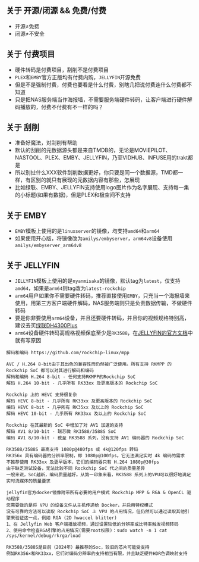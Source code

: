 ## 关于 开源/闭源 && 免费/付费
- 开源≠免费
- 闭源≠不安全

## 关于 付费项目
- 硬件转码是付费项目，刮削不是付费项目
- ```PLEX```和```EMBY```官方正版均有付费内购，```JELLYFIN```开源免费
- 但是不是强制付费，付费也要看是什么付费，别瞎几把说付费连什么付费都不知道
- 只是把NAS服务端当作海报墙，不需要服务端硬件转码，让客户端进行硬件解码播放的，付费不付费有不一样的吗？

## 关于 刮削
- 准备好魔法，对刮削有帮助
- 默认的刮削的元数据源头都是来自TMDB的，无论是MOVIEPILOT、NASTOOL、PLEX、EMBY、JELLYFIN，乃至VIDHUB、INFUSE用的trakt都是
- 所以别扯什么XXX软件刮削数据更好，你只要是同一个数据源，TMD都一样，有区别的就只有展现的元数据内容有那些，怎展现
- 比如绿联、EMBY、JELLYFIN支持使用logo图片作为名字展现、支持每一集的小标题(如果有数据)，但是PLEX和极空间不支持

## 关于 EMBY
- ```EMBY```模板上使用的是```linuxserver```的镜像，均支持```amd64```和```arm64```
- 如果使用开心版，将镜像改为```amilys/embyserver```，```arm64v8```设备使用```amilys/embyserver_arm64v8```

## 关于 JELLYFIN
- ```JELLYFIN```模板上使用的是```nyanmisaka```的镜像，默认tag为```latest```，仅支持```amd64```，如果是```arm64```则tag改为```latest-rockchip```
- ```arm64```用户如果你不需要硬件转码，推荐直接使用```EMBY```，只充当一个海报墙来使用，用第三方客户端硬件解码，NAS服务端则只是负责数据传输，不做硬件转码
- 要是你非要使用```arm64```设备，并且还要硬件转码，并且你的视频规格特别高，建议去买[绿联DH4300Plus](https://www.ugnas.com/products-detail/id-43.html)
- ```arm64```设备硬件转码高规格视频保底至少是```RK3588```，在[JELLYFIN的官方文档](https://jellyfin.org/docs/general/post-install/transcoding/hardware-acceleration/rockchip)中就有写原因

```
解码和编码 https://github.com/rockchip-linux/mpp

AVC / H.264 8-bit由于其出色的兼容性而仍然被广泛使用。所有支持 RKMPP 的 Rockchip SoC 都可以对其进行解码和编码
解码和编码 H.264 8-bit - 任何支持RKMPP的Rockchip SoC
解码 H.264 10-bit - 几乎所有 RK33xx 及更高版本的 Rockchip SoC

Rockchip 上的 HEVC 支持很复杂
解码 HEVC 8-bit - 几乎所有 RK33xx 及更高版本的 Rockchip SoC
编码 HEVC 8-bit - 几乎所有 RK35xx 及以上的 Rockchip SoC
解码 HEVC 10-bit - 几乎所有 RK33xx 及以上的 Rockchip SoC

Rockchip 在其最新的 SoC 中增加了对 AV1 加速的支持
解码 AV1 8/10-bit - 瑞芯微 RK3588/3588S SoC
编码 AV1 8/10-bit - 截至 RK3588 系列，没有支持 AV1 编码器的 Rockchip SoC

RK3588/3588S 最高支持 1080p@480fps 或 4k@120fps 转码
RK356x 具有编码器的分辨率限制，即 1080p@100fps。它无法满足实时 4k 编码的需求
不推荐使用 RK33xx 及更早版本，它们的编码器只有 H.264 1080p@30fps
由于缺乏测试设备，无法比较不同 Rockchip SoC 代之间的质量差异
一般来说，SoC越新，编码质量越好。从第一印象来看，RK3588 系列上的VPU可以很好地满足实时流媒体的质量要求

jellyfin官方docker镜像附带所有必要的用户模式 Rockchip MPP & RGA & OpenCL 驱动程序
您需要做的是将 VPU 的设备文件从主机传递给 Docker，并启用特权模式
没有可靠的方法可以读取 Rockchip SoC 上 VPU 的占用情况，但仍然可以通过读取其他引擎来验证这一点，例如 RGA (2D hwaccel blitter)
1、在 Jellyfin Web 客户端播放视频，通过设置较低的分辨率或比特率触发视频转码
2、使用命令检查RGA引擎的占用情况(需要root权限)：sudo watch -n 1 cat /sys/kernel/debug/rkrga/load

RK3588/3588S是目前（2024年）最推荐的Soc，较旧的芯片可能受支持
例如RK356×和RK33xx，它们对编码分辨率的支持相当有限，并且缺乏硬件HDR色调映射支持
```
